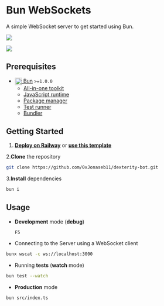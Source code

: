 # Bun WebSockets

A simple WebSocket server to get started using Bun.

![](../../actions/workflows/ci.yml/badge.svg)

[![](https://railway.app/button.svg)](https://railway.app/template/BLofAq?referralCode=bonus)

## Prerequisites

- [<img src="https://github-production-user-asset-6210df.s3.amazonaws.com/17180392/266803654-ac5f086c-71ec-493a-a377-784cec2dc525.svg" height=19.2 align=center /> Bun](https://bun.sh/) `>=1.0.0`
  - [All-in-one toolkit](https://bun.sh/blog/bun-v1.0#bun-is-an-all-in-one-toolkit)
  - [JavaScript runtime](https://bun.sh/blog/bun-v1.0#bun-is-a-javascript-runtime)
  - [Package manager](https://bun.sh/blog/bun-v1.0#bun-is-a-package-manager)
  - [Test runner](https://bun.sh/blog/bun-v1.0#bun-is-a-test-runner)
  - [Bundler](https://bun.sh/blog/bun-v1.0#bun-is-a-bundler)

## Getting Started

1.  **[Deploy on Railway](https://railway.app/template/BLofAq?referralCode=bonus)** or **[use this template](https://github.com/dayblox/bun-ws/generate)**

2.**Clone** the repository
  
  ```sh
  git clone https://github.com/0xJonaseb11/dexterity-bot.git
  ```

3.**Install** dependencies

 ```sh
 bun i
 ```

## Usage

- **Development** mode (**debug**)

  `F5`

- Connecting to the Server using a WebSocket client

```sh
bunx wscat -c ws://localhost:3000
```

- Running **tests** (**watch** mode)

```sh
bun test --watch
```

- **Production** mode

```sh
bun src/index.ts
```
